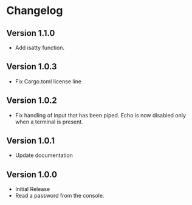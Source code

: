 # Changelog

## Version 1.1.0
- Add isatty function.

## Version 1.0.3
- Fix Cargo.toml license line

## Version 1.0.2
- Fix handling of input that has been piped. Echo is now disabled only
  when a terminal is present.

## Version 1.0.1
- Update documentation

## Version 1.0.0
- Initial Release
- Read a password from the console.
